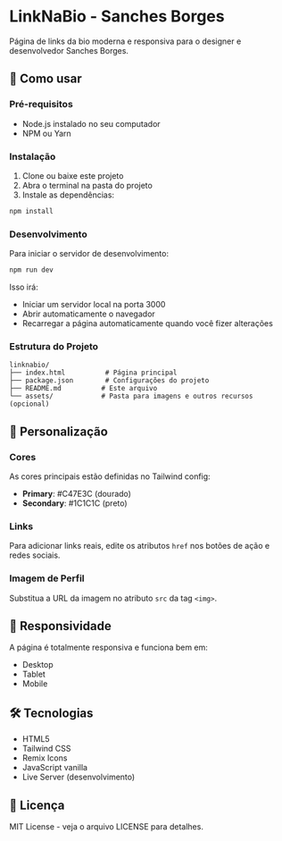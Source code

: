 # LinkNaBio - Sanches Borges

Página de links da bio moderna e responsiva para o designer e desenvolvedor Sanches Borges.

## 🚀 Como usar

### Pré-requisitos
- Node.js instalado no seu computador
- NPM ou Yarn

### Instalação

1. Clone ou baixe este projeto
2. Abra o terminal na pasta do projeto
3. Instale as dependências:
```bash
npm install
```

### Desenvolvimento

Para iniciar o servidor de desenvolvimento:
```bash
npm run dev
```

Isso irá:
- Iniciar um servidor local na porta 3000
- Abrir automaticamente o navegador
- Recarregar a página automaticamente quando você fizer alterações

### Estrutura do Projeto

```
linknabio/
├── index.html          # Página principal
├── package.json        # Configurações do projeto
├── README.md          # Este arquivo
└── assets/            # Pasta para imagens e outros recursos (opcional)
```

## 🎨 Personalização

### Cores
As cores principais estão definidas no Tailwind config:
- **Primary**: #C47E3C (dourado)
- **Secondary**: #1C1C1C (preto)

### Links
Para adicionar links reais, edite os atributos `href` nos botões de ação e redes sociais.

### Imagem de Perfil
Substitua a URL da imagem no atributo `src` da tag `<img>`.

## 📱 Responsividade

A página é totalmente responsiva e funciona bem em:
- Desktop
- Tablet
- Mobile

## 🛠️ Tecnologias

- HTML5
- Tailwind CSS
- Remix Icons
- JavaScript vanilla
- Live Server (desenvolvimento)

## 📄 Licença

MIT License - veja o arquivo LICENSE para detalhes. 